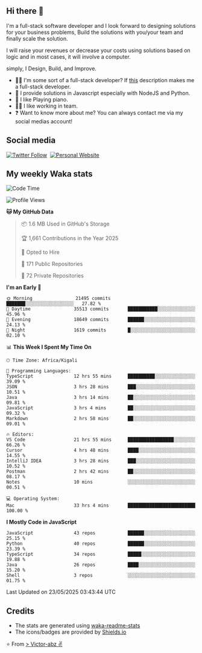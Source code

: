 ## Hi there 👋
I'm a full-stack software developer and I look forward to designing solutions for your business problems, Build the solutions with you/your team and finally scale the solution.

I will raise your revenues or decrease your costs using solutions based on logic and in most cases, it will involve a computer.

simply, I Design, Build, and Improve.

- 👨‍💻 I'm some sort of a full-stack developer? If [this](https://www.w3schools.com/whatis/whatis_fullstack.asp) description makes me a full-stack developer.
- 🌱 I provide solutions in Javascript especially with NodeJS and Python. 
- 🎹 I like Playing piano.
- 👯‍♀️ I like working in team.
- ❓ Want to know more about me? You can always contact me via my social medias account!

## Social media
[![Twitter Follow](https://img.shields.io/twitter/follow/vicky_abz?color=%231DA1F2&label=Twitter&style=for-the-badge&logo=twitter&logoColor=ffffff)](https://twitter.com/vicky_abz)
‎‎ [![Personal Website](https://img.shields.io/static/v1?label=visit&message=victor-abz.com&color=%235F021F&style=for-the-badge)](https://victor-abz.com/)

## My weekly Waka stats
<!--START_SECTION:waka-->
![Code Time](http://img.shields.io/badge/Code%20Time-1%2C599%20hrs%2059%20mins-blue)

![Profile Views](http://img.shields.io/badge/Profile%20Views-0-blue)

**🐱 My GitHub Data** 

> 📦 1.6 MB Used in GitHub's Storage 
 > 
> 🏆 1,661 Contributions in the Year 2025
 > 
> 💼 Opted to Hire
 > 
> 📜 171 Public Repositories 
 > 
> 🔑 72 Private Repositories 
 > 
**I'm an Early 🐤** 

```text
🌞 Morning                21495 commits       ███████░░░░░░░░░░░░░░░░░░   27.82 % 
🌆 Daytime                35513 commits       ███████████░░░░░░░░░░░░░░   45.96 % 
🌃 Evening                18649 commits       ██████░░░░░░░░░░░░░░░░░░░   24.13 % 
🌙 Night                  1619 commits        █░░░░░░░░░░░░░░░░░░░░░░░░   02.10 % 
```


📊 **This Week I Spent My Time On** 

```text
🕑︎ Time Zone: Africa/Kigali

💬 Programming Languages: 
TypeScript               12 hrs 55 mins      ██████████░░░░░░░░░░░░░░░   39.09 % 
JSON                     3 hrs 28 mins       ███░░░░░░░░░░░░░░░░░░░░░░   10.51 % 
Java                     3 hrs 14 mins       ██░░░░░░░░░░░░░░░░░░░░░░░   09.81 % 
JavaScript               3 hrs 4 mins        ██░░░░░░░░░░░░░░░░░░░░░░░   09.32 % 
Markdown                 2 hrs 58 mins       ██░░░░░░░░░░░░░░░░░░░░░░░   09.01 % 

🔥 Editors: 
VS Code                  21 hrs 55 mins      █████████████████░░░░░░░░   66.26 % 
Cursor                   4 hrs 48 mins       ████░░░░░░░░░░░░░░░░░░░░░   14.55 % 
IntelliJ IDEA            3 hrs 28 mins       ███░░░░░░░░░░░░░░░░░░░░░░   10.52 % 
Postman                  2 hrs 42 mins       ██░░░░░░░░░░░░░░░░░░░░░░░   08.17 % 
Notes                    10 mins             ░░░░░░░░░░░░░░░░░░░░░░░░░   00.51 % 

💻 Operating System: 
Mac                      33 hrs 4 mins       █████████████████████████   100.00 % 
```

**I Mostly Code in JavaScript** 

```text
JavaScript               43 repos            ██████░░░░░░░░░░░░░░░░░░░   25.15 % 
Python                   40 repos            ██████░░░░░░░░░░░░░░░░░░░   23.39 % 
TypeScript               34 repos            █████░░░░░░░░░░░░░░░░░░░░   19.88 % 
Java                     26 repos            ████░░░░░░░░░░░░░░░░░░░░░   15.20 % 
Shell                    3 repos             ░░░░░░░░░░░░░░░░░░░░░░░░░   01.75 % 
```




 Last Updated on 23/05/2025 03:43:44 UTC
<!--END_SECTION:waka-->

## Credits
- The stats are generated using [waka-readme-stats](https://github.com/anmol098/waka-readme-stats)
- The icons/badges are provided by [Shields.io](https://shields.io/)

⭐️ From [> Victor-abz ✌](https://victor-abz.com/)
